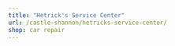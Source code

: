```yaml
---
title: "Hetrick's Service Center"
url: /castle-shannon/hetricks-service-center/
shop: car repair
---
```

